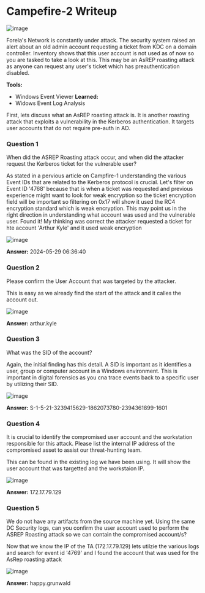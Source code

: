 # **Campefire-2 Writeup**
![image](https://github.com/user-attachments/assets/2f4cef24-b36f-4b97-b438-35db6d03a4da)

Forela's Network is constantly under attack. The security system raised an alert about an old admin account requesting a ticket from KDC on a domain controller. Inventory shows that this user account is not used as of now so you are tasked to take a look at this. This may be an AsREP roasting attack as anyone can request any user's ticket which has preauthentication disabled.

**Tools:**
- Windows Event Viewer
**Learned:**
- Widows Event Log Analysis

First, lets discuss what an AsREP roasting attack is. It is another roasting attack that exploits a vulnerability in the Kerberos authentication. It targets user accounts that do not require pre-auth in AD.
### **Question 1**
When did the ASREP Roasting attack occur, and when did the attacker request the Kerberos ticket for the vulnerable user?

As stated in a pervious article on Campfire-1 understanding the various Event IDs that are related to the Kerberos protocol is crucial. Let's filter on Event ID '4768' because that is when a ticket was requested and previous experience might want to look for weak encryption so the ticket encryption field will be important so filtering on 0x17 will show it used the RC4 encryption standard which is weak encryption. This may point us in the right direction in understanding what account was used and the vulnerable user. Found it! My thinking was correct the attacker requested a ticket for hte account 'Arthur Kyle' and it used weak encryption
	
![image](https://github.com/user-attachments/assets/23681f6b-fd21-4aac-b166-77a395b7e867)

**Answer:** 2024-05-29 06:36:40
### **Question 2**
Please confirm the User Account that was targeted by the attacker.

This is easy as we already find the start of the attack and it calles the account out.
	
![image](https://github.com/user-attachments/assets/f4a3eb6c-6798-45b0-b433-df50150124c7)

**Answer:** arthur.kyle
### **Question 3**
What was the SID of the account?

Again, the initial finding has this detail. A SID is important as it identifies a user, group or computer account in a Windows environment. This is important in digital forensics as you cna trace events back to a specific user by utilizing their SID.

![image](https://github.com/user-attachments/assets/68f1efbf-6036-48c3-bec7-413222379ee9)

**Answer:** S-1-5-21-3239415629-1862073780-2394361899-1601
### **Question 4**
It is crucial to identify the compromised user account and the workstation responsible for this attack. Please list the internal IP address of the compromised asset to assist our threat-hunting team.

This can be found in the existing log we have been using. It will show the user account that was targetted and the workstaion IP.
	
![image](https://github.com/user-attachments/assets/0d1af78f-3b09-4087-ae83-c490cecc450b)

**Answer:** 172.17.79.129
### **Question 5**
We do not have any artifacts from the source machine yet. Using the same DC Security logs, can you confirm the user account used to perform the ASREP Roasting attack so we can contain the compromised account/s?

Now that we know the IP of the TA (172.17.79.129) lets utilzie the various logs and search for event id '4769' and I found the account that was used for the AsRep roasting attack

![image](https://github.com/user-attachments/assets/1719a887-3afa-4b1d-ba6b-819156809da7)

**Answer:** happy.grunwald


